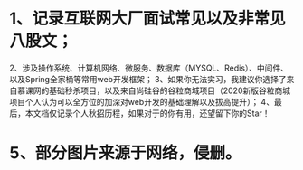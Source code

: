 # 1、记录互联网大厂面试常见以及非常见八股文；
2、涉及操作系统、计算机网络、微服务、数据库（MYSQL、Redis）、中间件、以及Spring全家桶等常用web开发框架；
3、如果你无法实习，我建议你选择了来自慕课网的基础秒杀项目，以及来自尚硅谷的谷粒商城项目（2020新版谷粒商城项目个人认为可以全方位的加深对web开发的基础理解以及拔高提升）；
4、最后，本文档仅记录个人秋招历程，如果对于的你有用，还望留下你的Star！
# 5、部分图片来源于网络，侵删。
